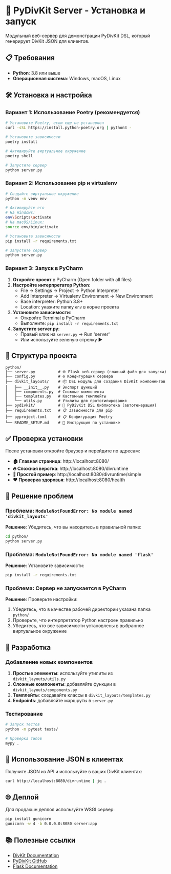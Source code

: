 # 🚀 PyDivKit Server - Установка и запуск

Модульный веб-сервер для демонстрации PyDivKit DSL, который генерирует DivKit JSON для клиентов.

## 📋 Требования

- **Python**: 3.8 или выше
- **Операционная система**: Windows, macOS, Linux

## 🛠 Установка и настройка

### Вариант 1: Использование Poetry (рекомендуется)

```bash
# Установите Poetry, если еще не установлен
curl -sSL https://install.python-poetry.org | python3 -

# Установите зависимости
poetry install

# Активируйте виртуальное окружение
poetry shell

# Запустите сервер
python server.py
```

### Вариант 2: Использование pip и virtualenv

```bash
# Создайте виртуальное окружение
python -m venv env

# Активируйте его
# На Windows:
env\Scripts\activate
# На macOS/Linux:
source env/bin/activate

# Установите зависимости
pip install -r requirements.txt

# Запустите сервер
python server.py
```

### Вариант 3: Запуск в PyCharm

1. **Откройте проект** в PyCharm (Open folder with all files)
2. **Настройте интерпретатор Python**:
   - File → Settings → Project → Python Interpreter
   - Add Interpreter → Virtualenv Environment → New Environment
   - Base interpreter: Python 3.8+
   - Location: укажите папку `env` в корне проекта
3. **Установите зависимости**:
   - Откройте Terminal в PyCharm
   - Выполните: `pip install -r requirements.txt`
4. **Запустите server.py**:
   - Правый клик на `server.py` → Run 'server'
   - Или используйте зеленую стрелку ▶️

## 📂 Структура проекта

```
python/
├── server.py          # 🌐 Flask веб-сервер (главный файл для запуска)
├── config.py          # ⚙️ Конфигурация сервера
├── divkit_layouts/    # 📦 DSL модуль для создания DivKit компонентов
│   ├── __init__.py    # Экспорт функций
│   ├── components.py  # Сложные компоненты
│   ├── templates.py   # Кастомные темплейты
│   └── utils.py       # Утилиты для прототипирования
├── pydivkit/          # 🔧 PyDivKit DSL библиотека (автогенерация)
├── requirements.txt   # 📋 Зависимости для pip
├── pyproject.toml     # 📋 Конфигурация Poetry
└── README_SETUP.md    # 📖 Инструкция по установке
```

## ✅ Проверка установки

После установки откройте браузер и перейдите по адресам:

- **🏠 Главная страница**: http://localhost:8080/
- **🔥 Сложная верстка**: http://localhost:8080/divruntime  
- **📝 Простой пример**: http://localhost:8080/divruntime/simple
- **❤️ Проверка здоровья**: http://localhost:8080/health

## 🚨 Решение проблем

### Проблема: `ModuleNotFoundError: No module named 'divkit_layouts'`

**Решение**: Убедитесь, что вы находитесь в правильной папке:
```bash
cd python/
python server.py
```

### Проблема: `ModuleNotFoundError: No module named 'flask'`

**Решение**: Установите зависимости:
```bash
pip install -r requirements.txt
```

### Проблема: Сервер не запускается в PyCharm

**Решение**: Проверьте настройки:
1. Убедитесь, что в качестве рабочей директории указана папка `python/`
2. Проверьте, что интерпретатор Python настроен правильно
3. Убедитесь, что все зависимости установлены в выбранное виртуальное окружение

## 🔧 Разработка

### Добавление новых компонентов

1. **Простые элементы**: используйте утилиты из `divkit_layouts/utils.py`
2. **Сложные компоненты**: добавляйте функции в `divkit_layouts/components.py`  
3. **Темплейты**: создавайте классы в `divkit_layouts/templates.py`
4. **Endpoints**: добавляйте маршруты в `server.py`

### Тестирование

```bash
# Запуск тестов
python -m pytest tests/

# Проверка типов
mypy .
```

## 📱 Использование JSON в клиентах

Получите JSON из API и используйте в ваших DivKit клиентах:

```bash
curl http://localhost:8080/divruntime | jq .
```

## 🌐 Деплой

Для продакшн деплоя используйте WSGI сервер:

```bash
pip install gunicorn
gunicorn -w 4 -b 0.0.0.0:8080 server:app
```

## 📚 Полезные ссылки

- [DivKit Documentation](https://divkit.tech/)
- [PyDivKit GitHub](https://github.com/divkit/divkit/tree/main/json-builder/python)
- [Flask Documentation](https://flask.palletsprojects.com/)
